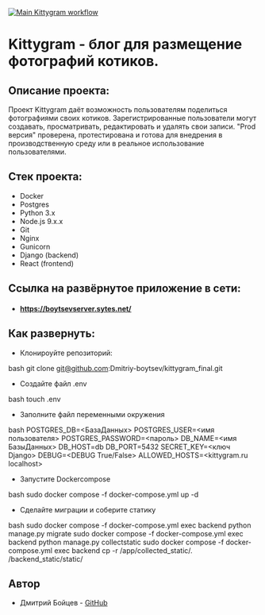 [![Main Kittygram workflow](https://github.com/Dmitriy-boytsev/kittygram_final/actions/workflows/main.yml/badge.svg)](https://github.com/Dmitriy-boytsev/kittygram_final/actions/workflows/main.yml/badge.svg)

# Kittygram - блог для размещение фотографий котиков. 
 
## Описание проекта: 
 
Проект Kittygram даёт возможность пользователям поделиться  фотографиями своих  котиков. Зарегистрированные пользователи могут создавать, просматривать, редактировать и удалять свои записи. "Prod версия" проверена, протестирована и готова для внедрения в производственную среду или в реальное использование пользователями.

## Стек проекта:

- Docker
- Postgres
- Python 3.x 
- Node.js 9.x.x 
- Git 
- Nginx 
- Gunicorn 
- Django (backend) 
- React (frontend)

##  Cсылка на развёрнутое приложение в сети: 
- #### https://boytsevserver.sytes.net/ 

## Как развернуть: 
 
 - Клонироуйте репозиторий:
 

bash
    git clone git@github.com:Dmitriy-boytsev/kittygram_final.git
 - Создайте файл .env


bash
    touch .env
- Заполните файл переменными окружения


bash
    POSTGRES_DB=<БазаДанных>
    POSTGRES_USER=<имя пользователя>
    POSTGRES_PASSWORD=<пароль>
    DB_NAME=<имя БазыДанных>
    DB_HOST=db
    DB_PORT=5432
    SECRET_KEY=<ключ Django>
    DEBUG=<DEBUG True/False>
    ALLOWED_HOSTS=<kittygram.ru localhost>

- Запустите Dockercompose


bash
    sudo docker compose -f docker-compose.yml up -d

- Сделайте миграции и соберите статику


bash
    sudo docker compose -f docker-compose.yml exec backend python manage.py migrate
    sudo docker compose -f docker-compose.yml exec backend python manage.py collectstatic
    sudo docker compose -f docker-compose.yml exec backend cp -r /app/collected_static/. /backend_static/static/ 





 ## Автор 
 
- Дмитрий Бойцев - [GitHub](https://github.com/Dmitriy-boytsev)
